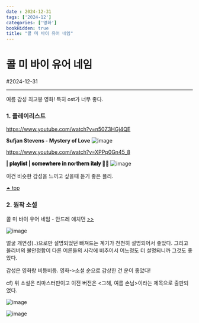 ```yaml
---
date : 2024-12-31
tags: ['2024-12']
categories: ['영화']
bookHidden: true
title: "콜 미 바이 유어 네임"
---
```


# 콜 미 바이 유어 네임

#2024-12-31

---

여름 감성 최고봉 영화! 특히 ost가 너무 좋다. 

### 1. 플레이리스트

https://www.youtube.com/watch?v=n50Z3HGj4QE

**Sufjan Stevens - Mystery of Love**
![image](https://github.com/user-attachments/assets/ccaa82f5-6192-42ca-a4c2-e2c10ddbfdb2)

https://www.youtube.com/watch?v=XPPp0Gn45_8

**| 𝐩𝐥𝐚𝐲𝐥𝐢𝐬𝐭 | 𝐬𝐨𝐦𝐞𝐰𝐡𝐞𝐫𝐞 𝐢𝐧 𝐧𝐨r𝐭𝐡𝐞𝐫𝐧 𝐢𝐭𝐚𝐥𝐲 🌳🍃**
![image](https://github.com/user-attachments/assets/3a5ac37b-ddb3-4467-8cd8-c33f39692a33)

이건 비슷한 감성을 느끼고 싶을때 듣기 좋은 플리.

[⏶ top](https://yshghid.github.io/docs/hobby/movie/movie2/#목록)

### 2. 원작 소설

콜 미 바이 유어 네임 - 안드레 애치먼 [>>](https://yshghid.github.io/docs/hobby/book/book8/)

![image](https://github.com/user-attachments/assets/937f6f30-ef6f-4899-b686-9b739cc94855)

얼굴 개연성(..)으로만 설명되었던 빠져드는 계기가 천천히 설명되어서 좋았다. 그리고 올리버의 불안정함이 다른 어른들의 시각에 비추어서 어느정도 더 설명되니까 그것도 좋았다. 

감성은 영화랑 비등비등. 영화->소설 순으로 감상한 건 운이 좋았다!

cf) 위 소설은 리마스터판이고 이전 버전은 <그해, 여름 손님>이라는 제목으로 출판되었다.

![image](https://github.com/user-attachments/assets/0b932918-3cc9-4f6c-b351-11de5f08d7b9)

![image](https://github.com/user-attachments/assets/64c264f0-c32b-4ce9-9126-481ddf732798)


